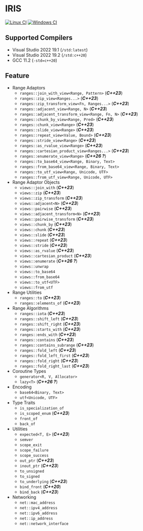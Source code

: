 
# IRIS

[![Linux CI](https://github.com/Ramirisu/iris/actions/workflows/linux.yml/badge.svg)](https://github.com/Ramirisu/iris/actions/workflows/linux.yml)
[![Windows CI](https://github.com/Ramirisu/iris/actions/workflows/windows.yml/badge.svg)](https://github.com/Ramirisu/iris/actions/workflows/windows.yml)

## Supported Compilers

* Visual Studio 2022 19.1 (`/std:latest`)
* Visual Studio 2022 19.2 (`/std:c++20`)
* GCC 11.2 (`-std=c++20`)

## Feature

* Range Adaptors
  * `ranges::join_with_view<Range, Pattern>` (***C++23***)
  * `ranges::zip_view<Ranges...>` (***C++23***)
  * `ranges::zip_transform_view<Fn, Ranges...>` (***C++23***)
  * `ranges::adjacent_view<Range, N>` (***C++23***)
  * `ranges::adjacent_transform_view<Range, Fn, N>` (***C++23***)
  * `ranges::chunk_by_view<Range, Pred>` (***C++23***)
  * `ranges::chunk_view<Range>` (***C++23***)
  * `ranges::slide_view<Range>` (***C++23***)
  * `ranges::repeat_view<Value, Bound>` (***C++23***)
  * `ranges::stride_view<Range>` (***C++23***)
  * `ranges::as_rvalue_view<Range>` (***C++23***)
  * `ranges::cartesian_product_view<Ranges...>` (***C++23***)
  * `ranges::enumerate_view<Range>` (***C++26 ?***)
  * `ranges::to_base64_view<Range, Binary, Text>`
  * `ranges::from_base64_view<Range, Binary, Text>`
  * `ranges::to_utf_view<Range, Unicode, UTF>`
  * `ranges::from_utf_view<Range, Unicode, UTF>`
* Range Adaptor Objects
  * `views::join_with` (***C++23***)
  * `views::zip` (***C++23***)
  * `views::zip_transform` (***C++23***)
  * `views::adjacent<N>` (***C++23***)
  * `views::pairwise` (***C++23***)
  * `views::adjacent_transform<N>` (***C++23***)
  * `views::pairwise_transform` (***C++23***)
  * `views::chunk_by` (***C++23***)
  * `views::chunk` (***C++23***)
  * `views::slide` (***C++23***)
  * `views::repeat` (***C++23***)
  * `views::stride` (***C++23***)
  * `views::as_rvalue` (***C++23***)
  * `views::cartesian_product` (***C++23***)
  * `views::enumerate` (***C++26 ?***)
  * `views::unwrap`
  * `views::to_base64`
  * `views::from_base64`
  * `views::to_utf<UTF>`
  * `views::from_utf`
* Range Utilities
  * `ranges::to` (***C++23***)
  * `ranges::elements_of` (***C++23***)
* Range Algorithms
  * `ranges::iota` (***C++23***)
  * `ranges::shift_left` (***C++23***)
  * `ranges::shift_right` (***C++23***)
  * `ranges::starts_with` (***C++23***)
  * `ranges::ends_with` (***C++23***)
  * `ranges::contains` (***C++23***)
  * `ranges::contains_subrange` (***C++23***)
  * `ranges::fold_left` (***C++23***)
  * `ranges::fold_left_first` (***C++23***)
  * `ranges::fold_right` (***C++23***)
  * `ranges::fold_right_last` (***C++23***)
* Coroutine Types
  * `generator<R, V, Allocator>`
  * `lazy<T>` (***C++26 ?***)
* Encoding
  * `base64<Binary, Text>`
  * `utf<Unicode, UTF>`
* Type Traits
  * `is_specialization_of`
  * `is_scoped_enum` (***C++23***)
  * `front_of`
  * `back_of`
* Utilities
  * `expected<T, E>` (***C++23***)
  * `semver`
  * `scope_exit`
  * `scope_failure`
  * `scope_success`
  * `out_ptr` (***C++23***)
  * `inout_ptr` (***C++23***)
  * `to_unsigned`
  * `to_signed`
  * `to_underlying` (***C++23***)
  * `bind_front` (***C++20***)
  * `bind_back` (***C++23***)
* Networking
  * `net::mac_address`
  * `net::ipv4_address`
  * `net::ipv6_address`
  * `net::ip_address`
  * `net::network_interface`
